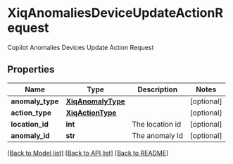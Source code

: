 # XiqAnomaliesDeviceUpdateActionRequest

Copilot Anomalies Devices Update Action Request
## Properties
Name | Type | Description | Notes
------------ | ------------- | ------------- | -------------
**anomaly_type** | [**XiqAnomalyType**](XiqAnomalyType.md) |  | [optional] 
**action_type** | [**XiqActionType**](XiqActionType.md) |  | [optional] 
**location_id** | **int** | The location id | [optional] 
**anomaly_id** | **str** | The anomaly Id | [optional] 

[[Back to Model list]](../README.md#documentation-for-models) [[Back to API list]](../README.md#documentation-for-api-endpoints) [[Back to README]](../README.md)


